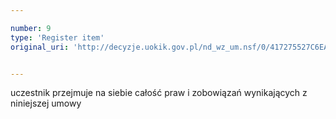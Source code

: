 ```yaml
---

number: 9
type: 'Register item'
original_uri: 'http://decyzje.uokik.gov.pl/nd_wz_um.nsf/0/417275527C6EA267C12572DD003293B5?OpenDocument'


---
```


uczestnik przejmuje na siebie całość praw i zobowiązań wynikających z niniejszej umowy
